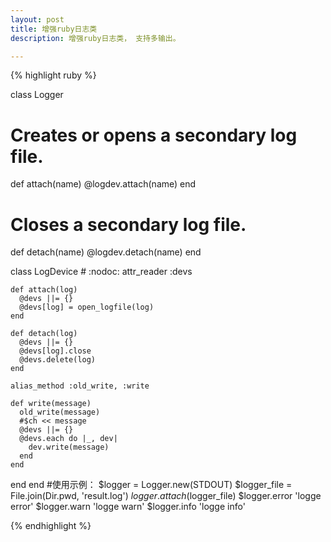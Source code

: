 ```yaml
---
layout: post
title: 增强ruby日志类
description: 增强ruby日志类， 支持多输出。

---
```

{% highlight ruby %}

class Logger
  # Creates or opens a secondary log file.
  def attach(name)
    @logdev.attach(name)
  end

  # Closes a secondary log file.
  def detach(name)
    @logdev.detach(name)
  end

  class LogDevice # :nodoc:
    attr_reader :devs

    def attach(log)
      @devs ||= {}
      @devs[log] = open_logfile(log)
    end

    def detach(log)
      @devs ||= {}
      @devs[log].close
      @devs.delete(log)
    end

    alias_method :old_write, :write

    def write(message)
      old_write(message)
      #$ch << message
      @devs ||= {}
      @devs.each do |_, dev|
        dev.write(message)
      end
    end
  end
end
#使用示例：
$logger = Logger.new(STDOUT)
$logger_file = File.join(Dir.pwd, 'result.log')
$logger.attach($logger_file)
$logger.error 'logge error'
$logger.warn 'logge warn'
$logger.info 'logge info'

{% endhighlight %}
